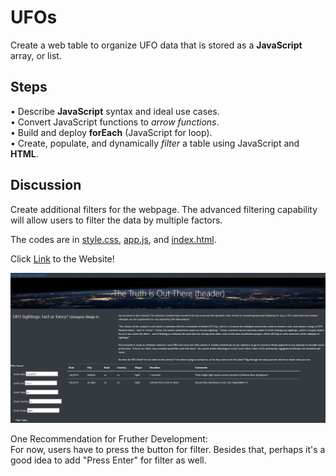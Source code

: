 # UFOs
Create a web table to organize UFO data that is stored as a **JavaScript** array, or list.

## Steps
•	Describe **JavaScript** syntax and ideal use cases. </br>
•	Convert JavaScript functions to *arrow functions*. </br>
•	Build and deploy **forEach** (JavaScript for loop). </br>
•	Create, populate, and dynamically *filter* a table using JavaScript and **HTML**. </br>

## Discussion
Create additional filters for the webpage. The advanced filtering capability will allow users to filter the data by multiple factors.</br>

The codes are in [style.css](https://github.com/plin2204/UFOs/blob/master/style.css), [app.js](https://github.com/plin2204/UFOs/blob/master/app.js), and [index.html](https://github.com/plin2204/UFOs/blob/master/index.html).

Click [Link](https://plin2204.github.io/UFOs/) to the Website!

![](web.PNG)

One Recommendation for Fruther Development: </br>
For now, users have to press the button for filter. Besides that, perhaps it's a good idea to add "Press Enter" for filter as well.
